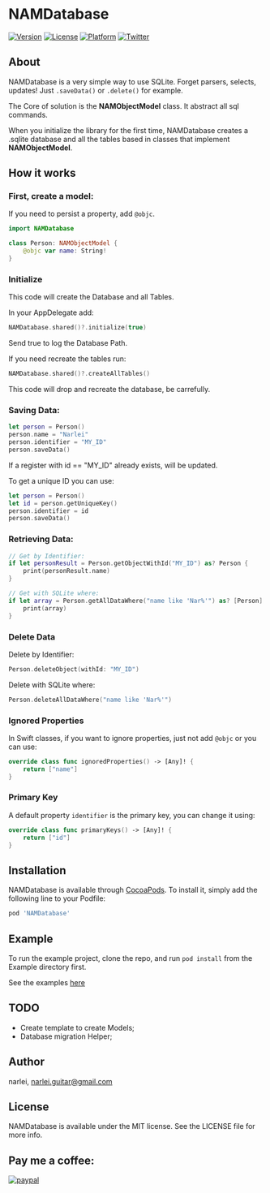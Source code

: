 # NAMDatabase

[![Version](https://img.shields.io/cocoapods/v/NAMDatabase.svg?style=flat)](https://cocoapods.org/pods/NAMDatabase)
[![License](https://img.shields.io/cocoapods/l/NAMDatabase.svg?style=flat)](https://cocoapods.org/pods/NAMDatabase)
[![Platform](https://img.shields.io/cocoapods/p/NAMDatabase.svg?style=flat)](https://cocoapods.org/pods/NAMDatabase)
[![Twitter](https://img.shields.io/badge/twitter-@narleimoreira-blue.svg?style=flat)](https://twitter.com/narleimoreira)

## About

NAMDatabase is a very simple way to use SQLite. Forget parsers, selects, updates! Just `.saveData()` or `.delete()` for example. 

The Core of solution is the **NAMObjectModel** class. It abstract all sql commands.

When you initialize the library for the first time, NAMDatabase creates a .sqlite database and all the tables based in classes that implement **NAMObjectModel**.



## How it works

### First, create a model:
If you need to persist a property, add `@objc`.


````Swift
import NAMDatabase

class Person: NAMObjectModel {
    @objc var name: String!
}
````

### Initialize 

This code will create the Database and all Tables.

In your AppDelegate add:

````Swift
NAMDatabase.shared()?.initialize(true)
````
Send true to log the Database Path.



If you need recreate the tables run:

````Swift
NAMDatabase.shared()?.createAllTables()
````

This code will drop and recreate the database, be carrefully. 

### Saving Data:

````Swift
let person = Person()
person.name = "Narlei"
person.identifier = "MY_ID"
person.saveData()
````
If a register with id == "MY_ID" already exists, will be updated.

To get a unique ID you can use:

````Swift
let person = Person()
let id = person.getUniqueKey()
person.identifier = id
person.saveData()
````

### Retrieving Data:

````Swift
// Get by Identifier:
if let personResult = Person.getObjectWithId("MY_ID") as? Person {
	print(personResult.name)
}

// Get with SQLite where:
if let array = Person.getAllDataWhere("name like 'Nar%'") as? [Person] {
	print(array)
}
````

### Delete Data

Delete by Identifier:

````Swift
Person.deleteObject(withId: "MY_ID")

````

Delete with SQLite where:

````Swift
Person.deleteAllDataWhere("name like 'Nar%'")
````

### Ignored Properties

In Swift classes, if you want to ignore properties, just not add `@objc` or you can use:

````Swift 
override class func ignoredProperties() -> [Any]! {
    return ["name"]
}

````

### Primary Key

A default property `identifier` is the primary key, you can change it using:

````Swift 
override class func primaryKeys() -> [Any]! {
	return ["id"]
}
````


## Installation

NAMDatabase is available through [CocoaPods](https://cocoapods.org). To install
it, simply add the following line to your Podfile:

```ruby
pod 'NAMDatabase'
```

## Example

To run the example project, clone the repo, and run `pod install` from the Example directory first.

See the examples [here](https://github.com/narlei/NAMDatabase/blob/master/Example/NAMDatabase/ViewController.swift)

## TODO

- Create template to create Models;
- Database migration Helper;


## Author

narlei, narlei.guitar@gmail.com

## License

NAMDatabase is available under the MIT license. See the LICENSE file for more info.

## Pay me a coffee:

[![paypal](https://www.paypalobjects.com/en_US/i/btn/btn_donateCC_LG.gif)](https://www.paypal.com/cgi-bin/webscr?cmd=_donations&business=NMQM9R9GLZQXC&lc=BR&item_name=Narlei%20Moreira&item_number=development%2fdesign&currency_code=BRL&bn=PP%2dDonationsBF%3abtn_donateCC_LG%2egif%3aNonHosted)
